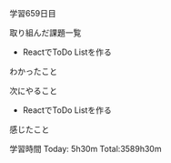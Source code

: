 学習659日目

取り組んだ課題一覧

- ReactでToDo Listを作る

わかったこと

次にやること

- ReactでToDo Listを作る

感じたこと

学習時間 Today: 5h30m Total:3589h30m